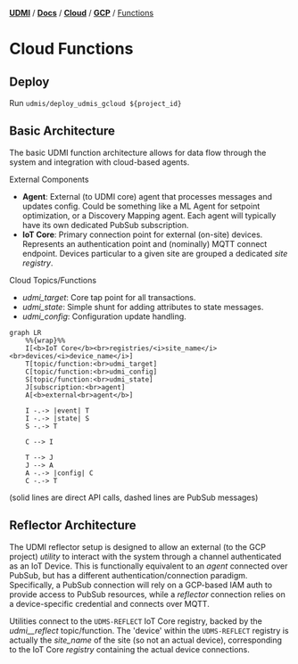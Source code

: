 [**UDMI**](../../../) / [**Docs**](../../) / [**Cloud**](../) / [**GCP**](./) / [Functions](#)

# Cloud Functions

## Deploy

Run `udmis/deploy_udmis_gcloud ${project_id}`

## Basic Architecture

The basic UDMI function architecture allows for data flow through the system and integration
with cloud-based agents.

External Components
* **Agent**: External (to UDMI core) agent that processes messages and updates config. Could be
  something like a ML Agent for setpoint optimization, or a Discovery Mapping agent. Each agent will
  typically have its own dedicated PubSub subscription.
* **IoT Core**: Primary connection point for external (on-site) devices. Represents an authentication
  point and (nominally) MQTT connect endpoint. Devices particular to a given site are grouped
  a dedicated _site registry_.

Cloud Topics/Functions
* _udmi\_target_: Core tap point for all transactions.
* _udmi\_state_: Simple shunt for adding attributes to state messages.
* _udmi\_config_: Configuration update handling.

```mermaid
graph LR
    %%{wrap}%%
    I[<b>IoT Core</b><br>registries/<i>site_name</i><br>devices/<i>device_name</i>]
    T[topic/function:<br>udmi_target]
    C[topic/function:<br>udmi_config]
    S[topic/function:<br>udmi_state]
    J[subscription:<br>agent]
    A[<b>external<br>agent</b>]

    I -.-> |event| T
    I -.-> |state| S
    S -.-> T

    C --> I

    T --> J
    J --> A
    A -.-> |config| C
    C -.-> T
```
(solid lines are direct API calls, dashed lines are PubSub messages)

## Reflector Architecture

The UDMI reflector setup is designed to allow an external (to the GCP project) _utility_ to interact
with the system through a channel authenticated as an IoT Device. This is functionally equivalent
to an _agent_ connected over PubSub, but has a different authentication/connection paradigm. Specifically,
a PubSub connection will rely on a GCP-based IAM auth to provide access to PubSub resources,
while a _reflector_ connection relies on a device-specific credential and connects over MQTT.

Utilities connect to the `UDMS-REFLECT` IoT Core registry, backed by the _udmi__reflect_ topic/function.
The 'device' within the `UDMS-REFLECT` registry is actually the _site\_name_ of the site (so not
an actual device), corresponding to the IoT Core _registry_ containing the actual device connections.
